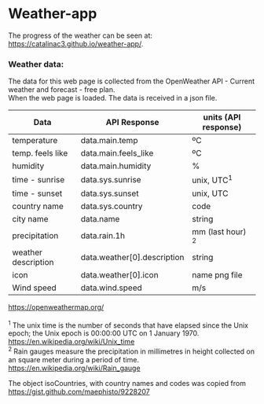 # Weather-app

The progress of the weather can be seen at:  
https://catalinac3.github.io/weather-app/.

### Weather data:

The data for this web page is collected from the OpenWeather API - Current weather and forecast - free plan. <br>
When the web page is loaded. The data is received in a json file.

| Data                | API Response                | units (API response)        |
| ------------------- | --------------------------- | --------------------------- |
| temperature         | data.main.temp              | ºC                          |
| temp. feels like    | data.main.feels_like        | ºC                          |
| humidity            | data.main.humidity          | %                           |
| time - sunrise      | data.sys.sunrise            | unix, UTC<sup>1</sup>       |
| time - sunset       | data.sys.sunset             | unix, UTC                   |
| country name        | data.sys.country            | code                        |
| city name           | data.name                   | string                      |
| precipitation       | data.rain.1h                | mm (last hour) <sup>2</sup> |
| weather description | data.weather[0].description | string                      |
| icon                | data.weather[0].icon        | name png file               |
| Wind speed          | data.wind.speed             | m/s                         |

https://openweathermap.org/ <br><br>
<sup>1</sup> The unix time is the number of seconds that have elapsed since the Unix epoch; the Unix epoch is 00:00:00 UTC on 1 January 1970. https://en.wikipedia.org/wiki/Unix_time <br>
<sup>2</sup> Rain gauges measure the precipitation in millimetres in height collected on an square meter during a period of time. https://en.wikipedia.org/wiki/Rain_gauge <br>

The object isoCountries, with country names and codes was copied from https://gist.github.com/maephisto/9228207
